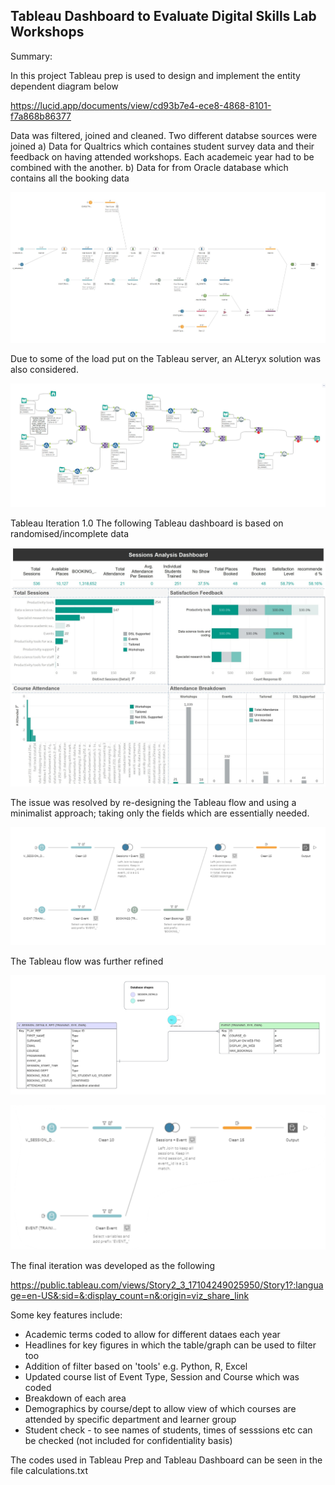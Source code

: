 ## Tableau Dashboard to Evaluate Digital Skills Lab Workshops

Summary:

In this project Tableau prep is used to design and implement the entity dependent diagram below

https://lucid.app/documents/view/cd93b7e4-ece8-4868-8101-f7a868b86377


Data was filtered, joined and cleaned. Two different databse sources were joined
a) Data for Qualtrics which containes student survey data and their feedback on having attended workshops. Each academeic year had to be combined with the another. 
b) Data for from Oracle database which contains all the booking data 


![Tableau Prep Diagram](/Tableauprepdiag.jpg)



Due to some of the load put on the Tableau server, an ALteryx solution was also considered. 


![Alteryx Diagram](/Alteryxdiagram.jpg)

Tableau Iteration 1.0
The following Tableau dashboard is based on randomised/incomplete data 



![Tableau Dashboard](/Tableaudashboard.jpg)


The issue was resolved by re-designing the Tableau flow and using a minimalist approach; taking only the fields which are essentially needed.

![Tableau Dashboard](/Tableau%20prep%202.png)




The Tableau flow was further refined 

![alt text](image-1.png)   

![alt text](image-3.png)


The final iteration was developed as the following

https://public.tableau.com/views/Story2_3_17104249025950/Story1?:language=en-US&:sid=&:display_count=n&:origin=viz_share_link

Some key features include:
- Academic terms coded to allow for different dataes each year
- Headlines for key figures in which the table/graph can be used to filter too
- Addition of filter based on 'tools' e.g. Python, R, Excel
- Updated course list of Event Type, Session and Course which was coded 
- Breakdown of each area
- Demographics by course/dept to allow view of which courses are attended by specific department and learner group
- Student check - to see names of students, times of sesssions etc can be checked (not included for confidentiality basis)


The codes used in Tableau Prep and Tableau Dashboard can be seen in the file calculations.txt 


   



